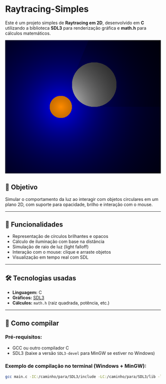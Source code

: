 # Raytracing-Simples


Este é um projeto simples de **Raytracing em 2D**, desenvolvido em **C** utilizando a biblioteca **SDL3** para renderização gráfica e **math.h** para cálculos matemáticos.

![Screenshot do programa](screenshot.png)

## 📌 Objetivo

Simular o comportamento da luz ao interagir com objetos circulares em um plano 2D, com suporte para opacidade, brilho e interação com o mouse.

---

## 🧠 Funcionalidades

- Representação de círculos brilhantes e opacos
- Cálculo de iluminação com base na distância
- Simulação de raio de luz (light falloff)
- Interação com o mouse: clique e arraste objetos
- Visualização em tempo real com SDL

---

## 🛠️ Tecnologias usadas

- **Linguagem:** C
- **Gráficos:** [SDL3](https://github.com/libsdl-org/SDL)
- **Cálculos:** `math.h` (raiz quadrada, potência, etc.)

---

## 🧪 Como compilar

### Pré-requisitos:

- GCC ou outro compilador C
- SDL3 (baixe a versão `SDL3-devel` para MinGW se estiver no Windows)

### Exemplo de compilação no terminal (Windows + MinGW):

```bash
gcc main.c -IC:/caminho/para/SDL3/include -LC:/caminho/para/SDL3/lib -lSDL3 -lm -o rayt

